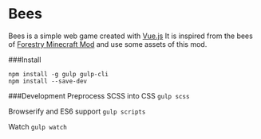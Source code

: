 # Bees
Bees is a simple web game created with [Vue.js](https://vuejs.org/)
It is inspired from the bees of [Forestry Minecraft Mod](https://github.com/ForestryMC/ForestryMC) and use some assets of this mod.

###Install

    npm install -g gulp gulp-cli
    npm install --save-dev

###Development
Preprocess SCSS into CSS `gulp scss`

Browserify and ES6 support `gulp scripts`

Watch `gulp watch`